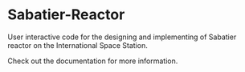 # Sabatier-Reactor
User interactive code for the designing and implementing of Sabatier reactor on the International  Space Station.

Check out the documentation for more information. 

